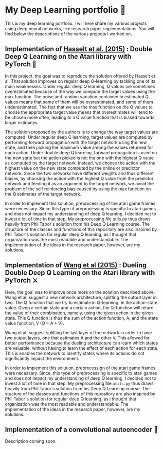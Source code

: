 # My Deep Learning portfolio 🧠
This is my deep learning portfolio. I will here share my various projects using deep neural networks, like research paper implementations. You will find below the descriptions of the various projects I worked on.

## Implementation of [Hasselt et al. (2015)](https://arxiv.org/abs/1509.06461) : Double Deep Q Learning on the Atari library with PyTorch :space_invader: 

In this project, the goal was to reproduce the solution offered by Hasselt et al. That solution improves on regular deep Q-learning by tackling one of its main weaknesses. Under regular deep Q learning, Q values are sometimes overestimated because of the way we compute the target values using the max function. The noise and random variation contained in estimated Q values means that some of them will be overestimated, and some of them underestimated. The fact that we use the max function on the Q values to choose the appropriate target value means that overestimates will tend to be chosen more often, leading to a Q value function that is biased towards larger estimates.

The solution proposed by the authors is to change the way target values are computed. Under regular deep Q learning, target values are computed by performing forward propagation with the target network using the new state, and then picking the maximum value among the values returned for each action. Under double deep Q learning, forward propagation is used on the new state but the action picked is not the one with the highest Q value as computed by the target network. Instead, we choose the action with the highest value on the new state computed by the online or predictor network. Since the two networks have different weights and thus different biases, by choosing the action with the highest Q value from the predictor network and feeding it as an argument to the target network, we avoid the problem of the self reinforcing bias caused by using the max function on the Q estimates of the target network.

In order to implement this solution, preprocessing of the atari game frames were necessary. Since this type of preprocessing is specific to atari games and does not impact my understanding of deep Q learning, I decided not to invest a lot of time in that step. My preprocessing file utils.py thus draws heavily from Phil Tabor's solution from his Deep Q Learning course. The structure of the classes and functions of this repository are also inspired by Phil Tabor's solution for regular deep Q learning, as I thought that organization was the most readable and understandable. The implementation of the ideas in the research paper, however, are my solutions.

## Implementation of [Wang et al (2015)](https://arxiv.org/abs/1511.06581) : Dueling Double Deep Q Learning on the Atari library with PyTorch ⚔️

Here, the goal was to improve once more on the solution described above. Wang et al. suggest a new network architecture, splitting the output layer in two. The Q function that we try to estimate in Q-learning, in the action-state value. Given a certain state and a certain action, the Q-function will return the value of their combination, namely, using the given action in the given state. This Q function is thus the sum of the action function, A, and the state value function, V (Q = A + V). 
 
Wang et al. suggest splitting the last layer of the network in order to have two output layers, one that estimates A and the other V. This allowed for better performance because the dueling architecture can learn which states are valuable, without having to learn the effect of each action for each state. This is enables the network to identify states where its actions do not significantly impact the environment.
 
In order to implement this solution, preprocessign of the atari game frames were necessary. Since, this type of preprocessing is specific to atari games and does not impact my understanding of deep Q learning, I decided not to invest a lot of time in that step. My preprocessing file `utils.py` thus draws heavily from Phil Tabor's solution from his Deep Q Learning course. The stucture of the classes and functions of this repository are also inspired by Phil Tabor's solution for regular deep Q learning, as I thought that organization was the most readable and understandable. The implementation of the ideas in the research paper, however, are my solutions.


## Implementation of a convolutional autoencoder :elephant:

Description coming soon.
